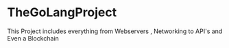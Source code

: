 # TheGoLangProject
 
This Project includes everything from Webservers , Networking to API's and Even a Blockchain



